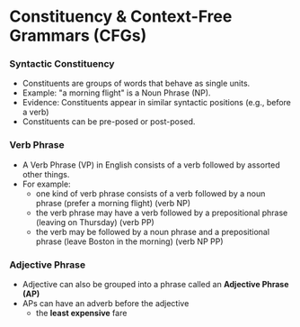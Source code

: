# Constituency & Context-Free Grammars (CFGs)
### Syntactic Constituency
- Constituents are groups of words that behave as single units.
- Example: "a morning flight" is a Noun Phrase (NP).
- Evidence: Constituents appear in similar syntactic positions (e.g., before a verb)
- Constituents can be pre-posed or post-posed.

### Verb Phrase
- A Verb Phrase (VP) in English consists of a verb followed by assorted other things. 
- For example:
	- one kind of verb phrase consists of a verb followed by a noun phrase (prefer a morning flight) (verb NP)
	- the verb phrase may have a verb followed by a prepositional phrase (leaving on Thursday) (verb PP)
	- the verb may be followed by a noun phrase and a prepositional phrase (leave Boston in the morning) (verb NP PP)

### Adjective Phrase
- Adjective can also be grouped into a phrase called an **Adjective Phrase (AP)**
- APs can have an adverb before the adjective
	- the **least expensive** fare